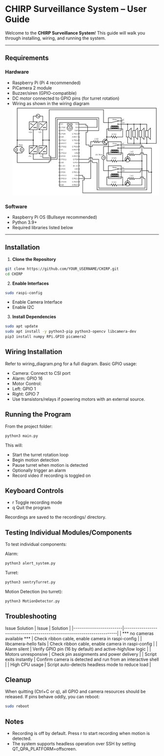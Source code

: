 # CHIRP Surveillance System – User Guide

Welcome to the **CHIRP Surveillance System**! This guide will walk you through installing, wiring, and running the system.

---

## Requirements

### Hardware

- Raspberry Pi (Pi 4 recommended)
- PiCamera 2 module
- Buzzer/siren (GPIO-compatible)
- DC motor connected to GPIO pins (for turret rotation)
- Wiring as shown in the wiring diagram ![Wiring Diagram](circuit.JPEG)

### Software

- Raspberry Pi OS (Bullseye recommended)
- Python 3.9+
- Required libraries listed below

---

## Installation

1. **Clone the Repository**

```bash
git clone https://github.com/YOUR_USERNAME/CHIRP.git
cd CHIRP
```

2. **Enable Interfaces**
 
```bash
sudo raspi-config
```
- Enable Camera Interface
- Enable I2C

3. **Install Dependencies**

```bash
sudo apt update
sudo apt install -y python3-pip python3-opencv libcamera-dev
pip3 install numpy RPi.GPIO picamera2
```

## Wiring Installation
Refer to wiring_diagram.png for a full diagram. Basic GPIO usage:
- Camera: Connect to CSI port
- Alarm: GPIO 16
- Motor Control:
- Left: GPIO 1
- Right: GPIO 7
- Use transistors/relays if powering motors with an external source.

## Running the Program
From the project folder:
```bash
python3 main.py
```
This will:
- Start the turret rotation loop
- Begin motion detection
- Pause turret when motion is detected
- Optionally trigger an alarm
- Record video if recording is toggled on

## Keyboard Controls
- r	Toggle recording mode
- q	Quit the program

Recordings are saved to the recordings/ directory.

## Testing Individual Modules/Components
To test individual components:

Alarm:
```bash
python3 alert_system.py
```

Turret:

```bash
python3 sentryTurret.py
```

Motion Detection (no turret):
```bash
python3 MotionDetector.py
```

## Troubleshooting
Issue	Solution
| Issue                   | Solution                                                                 |
|-------------------------|--------------------------------------------------------------------------|
| *** no cameras available *** | Check ribbon cable, enable camera in raspi-config                    |
| libcamera-hello fails   | Check ribbon cable, enable camera in raspi-config                           |
| Alarm silent            | Verify GPIO pin (16 by default) and active-high/low logic               |
| Motors unresponsive     | Check pin assignments and power delivery                                |
| Script exits instantly  | Confirm camera is detected and run from an interactive shell            |
| High CPU usage          | Script auto-detects headless mode to reduce load                        |

## Cleanup
When quitting (Ctrl+C or q), all GPIO and camera resources should be released. If pins behave oddly, you can reboot:
```bash
sudo reboot
```

## Notes
- Recording is off by default. Press r to start recording when motion is detected.
- The system supports headless operation over SSH by setting QT_QPA_PLATFORM=offscreen.

